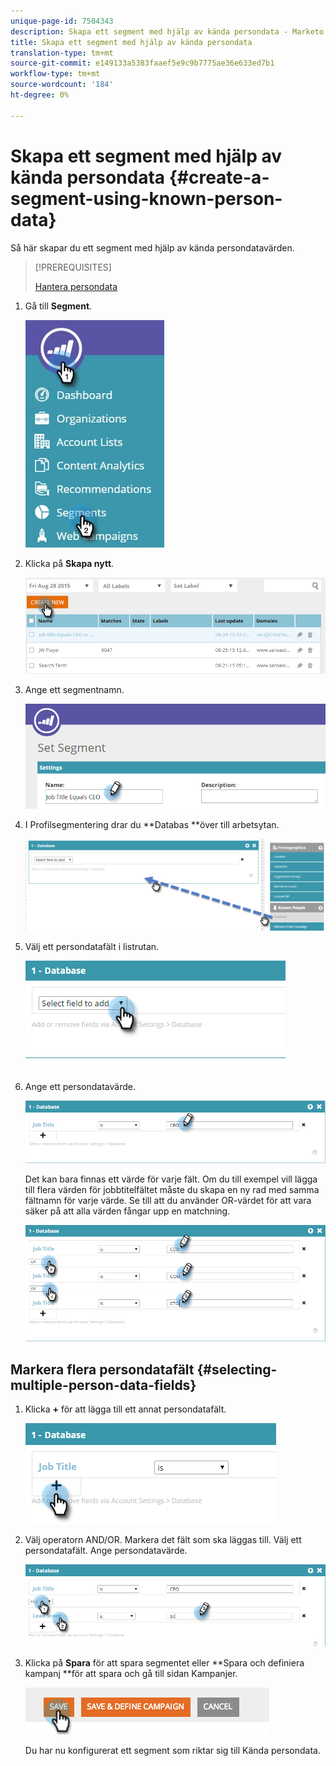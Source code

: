 ```yaml
---
unique-page-id: 7504343
description: Skapa ett segment med hjälp av kända persondata - Marketo Docs - produktdokumentation
title: Skapa ett segment med hjälp av kända persondata
translation-type: tm+mt
source-git-commit: e149133a5383faaef5e9c9b7775ae36e633ed7b1
workflow-type: tm+mt
source-wordcount: '184'
ht-degree: 0%

---
```



# Skapa ett segment med hjälp av kända persondata {#create-a-segment-using-known-person-data}

Så här skapar du ett segment med hjälp av kända persondatavärden.

>[!PREREQUISITES]
>
>[Hantera persondata](manage-person-data.md)

1. Gå till **Segment**.

   ![](assets/new-dropdown-segments-hand-2.jpg)

1. Klicka på **Skapa nytt**.

   ![](assets/image2015-8-28-13-3a19-3a59.png)

1. Ange ett segmentnamn.

   ![](assets/image2015-8-28-13-3a2-3a59.png)

1. I Profilsegmentering drar du **Databas **över till arbetsytan.

   ![](assets/four-1.png)

1. Välj ett persondatafält i listrutan.

   ![](assets/five-1.png)

1. Ange ett persondatavärde.

   ![](assets/six.png)

   Det kan bara finnas ett värde för varje fält. Om du till exempel vill lägga till flera värden för jobbtitelfältet måste du skapa en ny rad med samma fältnamn för varje värde. Se till att du använder OR-värdet för att vara säker på att alla värden fångar upp en matchning.

   ![](assets/seven-1.png)

## Markera flera persondatafält {#selecting-multiple-person-data-fields}

1. Klicka **+** för att lägga till ett annat persondatafält.

   ![](assets/eight.png)

1. Välj operatorn AND/OR. Markera det fält som ska läggas till. Välj ett persondatafält. Ange persondatavärde.

   ![](assets/nine.png)

1. Klicka på **Spara** för att spara segmentet eller **Spara och definiera kampanj **för att spara och gå till sidan Kampanjer.

   ![](assets/image2014-11-19-19-3a48-3a20-1.png)

   Du har nu konfigurerat ett segment som riktar sig till Kända persondata.

